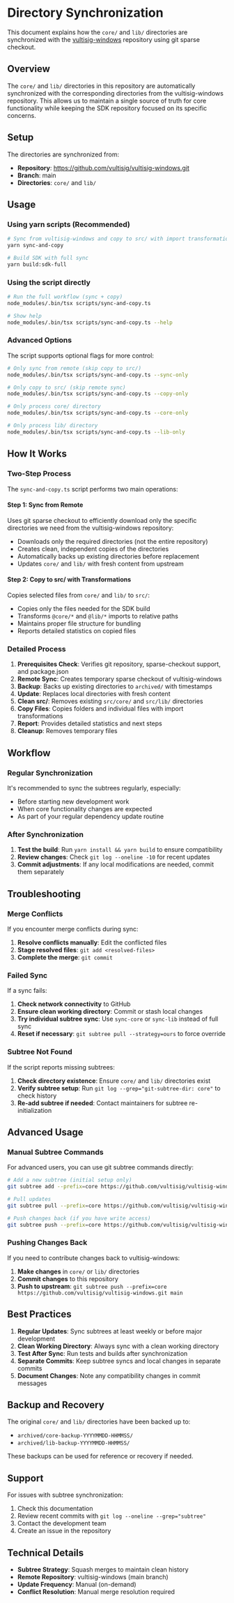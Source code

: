 # Directory Synchronization

This document explains how the `core/` and `lib/` directories are synchronized with the [vultisig-windows](https://github.com/vultisig/vultisig-windows) repository using git sparse checkout.

## Overview

The `core/` and `lib/` directories in this repository are automatically synchronized with the corresponding directories from the vultisig-windows repository. This allows us to maintain a single source of truth for core functionality while keeping the SDK repository focused on its specific concerns.

## Setup

The directories are synchronized from:
- **Repository**: https://github.com/vultisig/vultisig-windows.git
- **Branch**: main
- **Directories**: `core/` and `lib/`

## Usage

### Using yarn scripts (Recommended)

```bash
# Sync from vultisig-windows and copy to src/ with import transformations
yarn sync-and-copy

# Build SDK with full sync
yarn build:sdk-full
```

### Using the script directly

```bash
# Run the full workflow (sync + copy)
node_modules/.bin/tsx scripts/sync-and-copy.ts

# Show help
node_modules/.bin/tsx scripts/sync-and-copy.ts --help
```

### Advanced Options

The script supports optional flags for more control:

```bash
# Only sync from remote (skip copy to src/)
node_modules/.bin/tsx scripts/sync-and-copy.ts --sync-only

# Only copy to src/ (skip remote sync)
node_modules/.bin/tsx scripts/sync-and-copy.ts --copy-only

# Only process core/ directory
node_modules/.bin/tsx scripts/sync-and-copy.ts --core-only

# Only process lib/ directory
node_modules/.bin/tsx scripts/sync-and-copy.ts --lib-only
```

## How It Works

### Two-Step Process

The `sync-and-copy.ts` script performs two main operations:

#### Step 1: Sync from Remote
Uses git sparse checkout to efficiently download only the specific directories we need from the vultisig-windows repository:
- Downloads only the required directories (not the entire repository)
- Creates clean, independent copies of the directories
- Automatically backs up existing directories before replacement
- Updates `core/` and `lib/` with fresh content from upstream

#### Step 2: Copy to src/ with Transformations
Copies selected files from `core/` and `lib/` to `src/`:
- Copies only the files needed for the SDK build
- Transforms `@core/*` and `@lib/*` imports to relative paths
- Maintains proper file structure for bundling
- Reports detailed statistics on copied files

### Detailed Process

1. **Prerequisites Check**: Verifies git repository, sparse-checkout support, and package.json
2. **Remote Sync**: Creates temporary sparse checkout of vultisig-windows
3. **Backup**: Backs up existing directories to `archived/` with timestamps
4. **Update**: Replaces local directories with fresh content
5. **Clean src/**: Removes existing `src/core/` and `src/lib/` directories
6. **Copy Files**: Copies folders and individual files with import transformations
7. **Report**: Provides detailed statistics and next steps
8. **Cleanup**: Removes temporary files

## Workflow

### Regular Synchronization

It's recommended to sync the subtrees regularly, especially:
- Before starting new development work
- When core functionality changes are expected
- As part of your regular dependency update routine

### After Synchronization

1. **Test the build**: Run `yarn install && yarn build` to ensure compatibility
2. **Review changes**: Check `git log --oneline -10` for recent updates
3. **Commit adjustments**: If any local modifications are needed, commit them separately

## Troubleshooting

### Merge Conflicts

If you encounter merge conflicts during sync:

1. **Resolve conflicts manually**: Edit the conflicted files
2. **Stage resolved files**: `git add <resolved-files>`
3. **Complete the merge**: `git commit`

### Failed Sync

If a sync fails:

1. **Check network connectivity** to GitHub
2. **Ensure clean working directory**: Commit or stash local changes
3. **Try individual subtree sync**: Use `sync-core` or `sync-lib` instead of full sync
4. **Reset if necessary**: `git subtree pull --strategy=ours` to force override

### Subtree Not Found

If the script reports missing subtrees:

1. **Check directory existence**: Ensure `core/` and `lib/` directories exist
2. **Verify subtree setup**: Run `git log --grep="git-subtree-dir: core"` to check history
3. **Re-add subtree if needed**: Contact maintainers for subtree re-initialization

## Advanced Usage

### Manual Subtree Commands

For advanced users, you can use git subtree commands directly:

```bash
# Add a new subtree (initial setup only)
git subtree add --prefix=core https://github.com/vultisig/vultisig-windows.git main --squash

# Pull updates
git subtree pull --prefix=core https://github.com/vultisig/vultisig-windows.git main --squash

# Push changes back (if you have write access)
git subtree push --prefix=core https://github.com/vultisig/vultisig-windows.git main
```

### Pushing Changes Back

If you need to contribute changes back to vultisig-windows:

1. **Make changes** in `core/` or `lib/` directories
2. **Commit changes** to this repository
3. **Push to upstream**: `git subtree push --prefix=core https://github.com/vultisig/vultisig-windows.git main`

## Best Practices

1. **Regular Updates**: Sync subtrees at least weekly or before major development
2. **Clean Working Directory**: Always sync with a clean working directory
3. **Test After Sync**: Run tests and builds after synchronization
4. **Separate Commits**: Keep subtree syncs and local changes in separate commits
5. **Document Changes**: Note any compatibility changes in commit messages

## Backup and Recovery

The original `core/` and `lib/` directories have been backed up to:
- `archived/core-backup-YYYYMMDD-HHMMSS/`
- `archived/lib-backup-YYYYMMDD-HHMMSS/`

These backups can be used for reference or recovery if needed.

## Support

For issues with subtree synchronization:
1. Check this documentation
2. Review recent commits with `git log --oneline --grep="subtree"`
3. Contact the development team
4. Create an issue in the repository

## Technical Details

- **Subtree Strategy**: Squash merges to maintain clean history
- **Remote Repository**: vultisig-windows (main branch)
- **Update Frequency**: Manual (on-demand)
- **Conflict Resolution**: Manual merge resolution required
